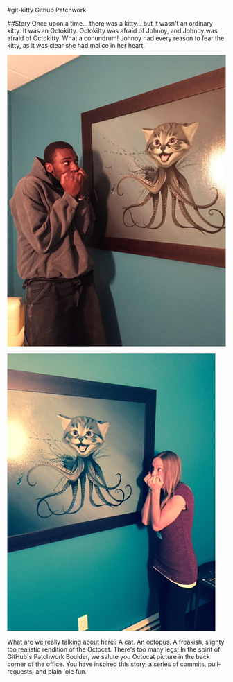 #git-kitty
Github Patchwork

##Story
Once upon a time... there was a kitty... but it wasn't an ordinary kitty. It was an Octokitty.
Octokitty was afraid of Johnoy, and Johnoy was afraid of Octokitty. What a conundrum!
Johnoy had every reason to fear the kitty, as it was clear she had malice in her heart.

![Johnoy](johnoy.jpg)

![Jessie](jessie.jpg)

What are we really talking about here? A cat. An octopus. A freakish, slighty too realistic rendition of the Octocat. There's too many legs! In the spirit of GitHub's Patchwork Boulder, we salute you Octocat picture in the back corner of the office. You have inspired this story, a series of commits, pull-requests, and plain 'ole fun.
